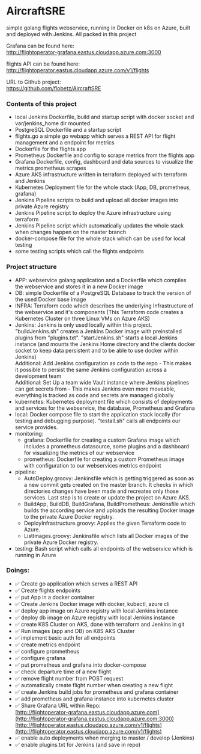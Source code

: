 # AircraftSRE
simple golang flights webservice, running in Docker on k8s on Azure, built and deployed with Jenkins. All packed in this project
  
Grafana can be found here:  
http://flightoperator-grafana.eastus.cloudapp.azure.com:3000  

flights API can be found here:  
http://flightoperator.eastus.cloudapp.azure.com/v1/flights

URL to Github project:  
https://github.com/flobetz/AircraftSRE

### Contents of this project
- local Jenkins Dockerfile, build and startup script with docker socket and var/jenkins_home dir mounted
- PostgreSQL Dockerfile and a startup script
- flights.go a simple go webapp which serves a REST API for flight management and a endpoint for metrics
- Dockerfile for the flights app
- Prometheus Dockerfile and config to scrape metrics from the flights app
- Grafana Dockerfile, config, dashboard and data sources to visualize the metrics prometheus scrapes
- Azure AKS infrastructure written in terraform deployed with terraform and Jenkins
- Kubernetes Deployment file for the whole stack (App, DB, prometheus, grafana)
- Jenkins Pipeline scripts to build and upload all docker images into private Azure registry
- Jenkins Pipeline script to deploy the Azure infrastructure using terraform
- Jenkins Pipeline script which automatically updates the whole stack when changes happen on the master branch
- docker-compose file for the whole stack which can be used for local testing
- some testing scripts which call the flights endpoints

### Project structure
- APP: webservice golang application and a Dockerfile which compiles the webservice and stores it in a new Docker image
- DB: simple Dockerfile of a PostgreSQL Database to track the version of the used Docker base image
- INFRA: Terraform code which describes the underlying Infrastructure of the webservice and it's components
(This Terraform code creates a Kubernetes Cluster on three Linux VMs on Azure AKS)
- Jenkins: Jenkins is only used locally within this project. "buildJenkins.sh" creates a Jenkins Docker image with preinstalled plugins from "plugins.txt".
"startJenkins.sh" starts a local Jenkins instance (and mounts the Jenkins Home directory and the clients docker socket to keep data persistent and to be able to use docker within Jenkins)  
Additional: Add Jenkins configuration as code to the repo - This makes it possible to persist the same Jenkins configuration across a development team  
Additional: Set Up a team wide Vault instance where Jenkins pipelines can get secrets from - This makes Jenkins even more moveable, 
everything is tracked as code and secrets are managed globally
- kubernetes: Kubernetes deployment file which consists of deployments and services for the webservice, the database, Prometheus and Grafana
- local: Docker compose file to start the application stack locally (for testing and debugging purpose). "testall.sh" calls all endpoints our service provides.
- monitoring:  
    - grafana: Dockerfile for creating a custom Grafana image which includes a prometheus datasource, some plugins and a dashboard for visualizing the metrics of our webservice
    - prometheus: Dockerfile for creating a custom Prometheus image with configuration to our webservices metrics endpoint
- pipeline:
    - AutoDeploy.groovy: Jenkinsfile which is getting triggered as soon as a new commit gets created on the master branch. 
    It checks in which directories changes have been made and recreates only those services. Last step is to create or update the project on Azure AKS.
    - BuildApp, BuildDB, BuildGrafana, BuildPrometheus: Jenkinsfile which builds the according service and uploads the resulting Docker image to the private Azure Docker registry.
    - DeployInfrastructure.groovy: Applies the given Terraform code to Azure.
    - ListImages.groovy: Jenkinsfile which lists all Docker images of the private Azure Docker registry.
- testing: Bash script which calls all endpoints of the webservice which is running in Azure 
    

### Doings:
- :white_check_mark: Create go application which serves a REST API
- :white_check_mark: Create flights endpoints
- :white_check_mark: put App in a docker container
- :white_check_mark: Create Jenkins Docker image with docker, kubectl, azure cli
- :white_check_mark: deploy app image on Azure registry with local Jenkins instance
- :white_check_mark: deploy db image on Azure registry with local Jenkins instance
- :white_check_mark: create K8S Cluster on AKS, done with terraform and Jenkins in git
- :white_check_mark: Run images (app and DB) on K8S AKS Cluster  
- :white_check_mark: implement basic auth for all endpoints
- :white_check_mark: create metrics endpoint
- :white_check_mark: configure pronmetheus
- :white_check_mark: configure grafana
- :white_check_mark: put prometheus and grafana into docker-compose
- :white_check_mark: check departure time of a new flight
- :white_check_mark: remove flight number from POST request
- :white_check_mark: automatically create flight number when creating a new flight 
- :white_check_mark: create Jenkins build jobs for prometheus and grafana container
- :white_check_mark: add prometheus and grafana instance into kubernetes cluster
- :white_check_mark: Share Grafana URL within Repo:  
  [http://flightoperator-grafana.eastus.cloudapp.azure.com](http://flightoperator-grafana.eastus.cloudapp.azure.com:3000)  
  [http://flightoperator.eastus.cloudapp.azure.com/v1/flights](http://flightoperator.eastus.cloudapp.azure.com/v1/flights)  
- :white_check_mark: enable auto deployments when merging to master / develop (Jenkins)
- :white_check_mark: enable plugins.txt for Jenkins (and save in repo)
